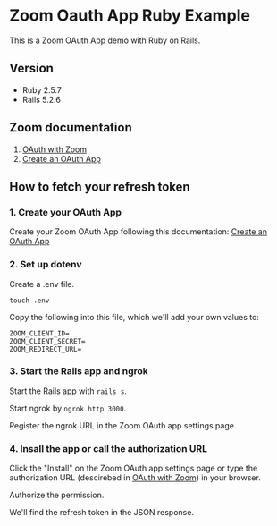 # Zoom Oauth App Ruby Example

This is a Zoom OAuth App demo with Ruby on Rails.

## Version

- Ruby 2.5.7
- Rails 5.2.6

## Zoom documentation

1. [OAuth with Zoom](https://marketplace.zoom.us/docs/guides/authorization/oauth/oauth-with-zoom) 
2. [Create an OAuth App](https://marketplace.zoom.us/docs/guides/getting-started/app-types/create-oauth-app) 

## How to fetch your refresh token

### 1. Create your OAuth App

Create your Zoom OAuth App following this documentation: [Create an OAuth App](https://marketplace.zoom.us/docs/guides/getting-started/app-types/create-oauth-app) 

### 2. Set up dotenv

Create a .env file.

```
touch .env
```

Copy the following into this file, which we'll add your own values to:

```
ZOOM_CLIENT_ID=
ZOOM_CLIENT_SECRET=
ZOOM_REDIRECT_URL=
```

### 3. Start the Rails app and ngrok

Start the Rails app with `rails s`.

Start ngrok by `ngrok http 3000`.

Register the ngrok URL in the Zoom OAuth app settings page.


### 4. Insall the app or call the authorization URL

Click the "Install" on the Zoom OAuth app settings page or type the authorization URL (descirebed in [OAuth with Zoom](https://marketplace.zoom.us/docs/guides/authorization/oauth/oauth-with-zoom)) in your browser.

Authorize the permission.

We'll find the refresh token in the JSON response.
